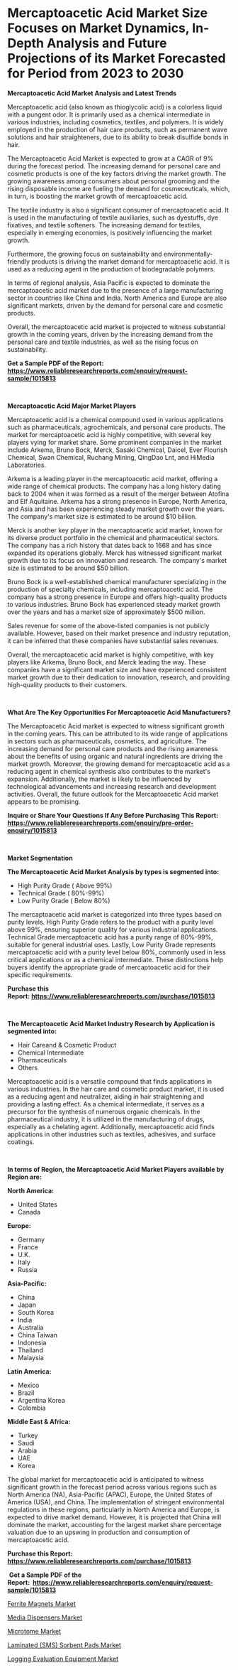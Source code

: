<p><h1>Mercaptoacetic Acid Market Size Focuses on Market Dynamics, In-Depth Analysis and Future Projections of its Market Forecasted for Period from 2023 to 2030</h1></p><p><strong>Mercaptoacetic Acid Market Analysis and Latest Trends</strong></p>
<p><p>Mercaptoacetic acid (also known as thioglycolic acid) is a colorless liquid with a pungent odor. It is primarily used as a chemical intermediate in various industries, including cosmetics, textiles, and polymers. It is widely employed in the production of hair care products, such as permanent wave solutions and hair straighteners, due to its ability to break disulfide bonds in hair.</p><p>The Mercaptoacetic Acid Market is expected to grow at a CAGR of 9% during the forecast period. The increasing demand for personal care and cosmetic products is one of the key factors driving the market growth. The growing awareness among consumers about personal grooming and the rising disposable income are fueling the demand for cosmeceuticals, which, in turn, is boosting the market growth of mercaptoacetic acid.</p><p>The textile industry is also a significant consumer of mercaptoacetic acid. It is used in the manufacturing of textile auxiliaries, such as dyestuffs, dye fixatives, and textile softeners. The increasing demand for textiles, especially in emerging economies, is positively influencing the market growth.</p><p>Furthermore, the growing focus on sustainability and environmentally-friendly products is driving the market demand for mercaptoacetic acid. It is used as a reducing agent in the production of biodegradable polymers.</p><p>In terms of regional analysis, Asia Pacific is expected to dominate the mercaptoacetic acid market due to the presence of a large manufacturing sector in countries like China and India. North America and Europe are also significant markets, driven by the demand for personal care and cosmetic products.</p><p>Overall, the mercaptoacetic acid market is projected to witness substantial growth in the coming years, driven by the increasing demand from the personal care and textile industries, as well as the rising focus on sustainability.</p></p>
<p><strong>Get a Sample PDF of the Report:&nbsp; <a href="https://www.reliableresearchreports.com/enquiry/request-sample/1015813">https://www.reliableresearchreports.com/enquiry/request-sample/1015813</a></strong></p>
<p>&nbsp;</p>
<p><strong>Mercaptoacetic Acid Major Market Players</strong></p>
<p><p>Mercaptoacetic acid is a chemical compound used in various applications such as pharmaceuticals, agrochemicals, and personal care products. The market for mercaptoacetic acid is highly competitive, with several key players vying for market share. Some prominent companies in the market include Arkema, Bruno Bock, Merck, Sasaki Chemical, Daicel, Ever Flourish Chemical, Swan Chemical, Ruchang Mining, QingDao Lnt, and HiMedia Laboratories.</p><p>Arkema is a leading player in the mercaptoacetic acid market, offering a wide range of chemical products. The company has a long history dating back to 2004 when it was formed as a result of the merger between Atofina and Elf Aquitaine. Arkema has a strong presence in Europe, North America, and Asia and has been experiencing steady market growth over the years. The company's market size is estimated to be around $10 billion.</p><p>Merck is another key player in the mercaptoacetic acid market, known for its diverse product portfolio in the chemical and pharmaceutical sectors. The company has a rich history that dates back to 1668 and has since expanded its operations globally. Merck has witnessed significant market growth due to its focus on innovation and research. The company's market size is estimated to be around $50 billion.</p><p>Bruno Bock is a well-established chemical manufacturer specializing in the production of specialty chemicals, including mercaptoacetic acid. The company has a strong presence in Europe and offers high-quality products to various industries. Bruno Bock has experienced steady market growth over the years and has a market size of approximately $500 million.</p><p>Sales revenue for some of the above-listed companies is not publicly available. However, based on their market presence and industry reputation, it can be inferred that these companies have substantial sales revenues.</p><p>Overall, the mercaptoacetic acid market is highly competitive, with key players like Arkema, Bruno Bock, and Merck leading the way. These companies have a significant market size and have experienced consistent market growth due to their dedication to innovation, research, and providing high-quality products to their customers.</p></p>
<p>&nbsp;</p>
<p><strong>What Are The Key Opportunities For Mercaptoacetic Acid Manufacturers?</strong></p>
<p><p>The Mercaptoacetic Acid market is expected to witness significant growth in the coming years. This can be attributed to its wide range of applications in sectors such as pharmaceuticals, cosmetics, and agriculture. The increasing demand for personal care products and the rising awareness about the benefits of using organic and natural ingredients are driving the market growth. Moreover, the growing demand for mercaptoacetic acid as a reducing agent in chemical synthesis also contributes to the market's expansion. Additionally, the market is likely to be influenced by technological advancements and increasing research and development activities. Overall, the future outlook for the Mercaptoacetic Acid market appears to be promising.</p></p>
<p><strong>Inquire or Share Your Questions If Any Before Purchasing This Report: <a href="https://www.reliableresearchreports.com/enquiry/pre-order-enquiry/1015813">https://www.reliableresearchreports.com/enquiry/pre-order-enquiry/1015813</a></strong></p>
<p>&nbsp;</p>
<p><strong>Market Segmentation</strong></p>
<p><strong>The Mercaptoacetic Acid Market Analysis by types is segmented into:</strong></p>
<p><ul><li>High Purity Grade ( Above 99%)</li><li>Technical Grade ( 80%-99%)</li><li>Low Purity Grade ( Below 80%)</li></ul></p>
<p><p>The mercaptoacetic acid market is categorized into three types based on purity levels. High Purity Grade refers to the product with a purity level above 99%, ensuring superior quality for various industrial applications. Technical Grade mercaptoacetic acid has a purity range of 80%-99%, suitable for general industrial uses. Lastly, Low Purity Grade represents mercaptoacetic acid with a purity level below 80%, commonly used in less critical applications or as a chemical intermediate. These distinctions help buyers identify the appropriate grade of mercaptoacetic acid for their specific requirements.</p></p>
<p><strong>Purchase this Report:&nbsp;<a href="https://www.reliableresearchreports.com/purchase/1015813">https://www.reliableresearchreports.com/purchase/1015813</a></strong></p>
<p>&nbsp;</p>
<p><strong>The Mercaptoacetic Acid Market Industry Research by Application is segmented into:</strong></p>
<p><ul><li>Hair Careand & Cosmetic Product</li><li>Chemical Intermediate</li><li>Pharmaceuticals</li><li>Others</li></ul></p>
<p><p>Mercaptoacetic acid is a versatile compound that finds applications in various industries. In the hair care and cosmetic product market, it is used as a reducing agent and neutralizer, aiding in hair straightening and providing a lasting effect. As a chemical intermediate, it serves as a precursor for the synthesis of numerous organic chemicals. In the pharmaceutical industry, it is utilized in the manufacturing of drugs, especially as a chelating agent. Additionally, mercaptoacetic acid finds applications in other industries such as textiles, adhesives, and surface coatings.</p></p>
<p>&nbsp;</p>
<p><strong>In terms of Region, the Mercaptoacetic Acid Market Players available by Region are:</strong></p>
<p>
    <p> <strong> North America: </strong>
        <ul>
            <li>United States</li>
            <li>Canada</li>
        </ul>
        </p> 
    <p> <strong> Europe: </strong>
        <ul>
            <li>Germany</li>
            <li>France</li>
            <li>U.K.</li>
            <li>Italy</li>
            <li>Russia</li>
        </ul>
        </p> 
    <p> <strong> Asia-Pacific: </strong>
        <ul>
            <li>China</li>
            <li>Japan</li>
            <li>South Korea</li>
            <li>India</li>
            <li>Australia</li>
            <li>China Taiwan</li>
            <li>Indonesia</li>
            <li>Thailand</li>
            <li>Malaysia</li>
        </ul>
        </p> 
    <p> <strong> Latin America: </strong>
        <ul>
            <li>Mexico</li>
            <li>Brazil</li>
            <li>Argentina Korea</li>
            <li>Colombia</li>
        </ul>
        </p> 
    <p> <strong> Middle East & Africa: </strong>
        <ul>
            <li>Turkey</li>
            <li>Saudi</li>
            <li>Arabia</li>
            <li>UAE</li>
            <li>Korea</li>
        </ul>
    </p>
    </p>
<p><p>The global market for mercaptoacetic acid is anticipated to witness significant growth in the forecast period across various regions such as North America (NA), Asia-Pacific (APAC), Europe, the United States of America (USA), and China. The implementation of stringent environmental regulations in these regions, particularly in North America and Europe, is expected to drive market demand. However, it is projected that China will dominate the market, accounting for the largest market share percentage valuation due to an upswing in production and consumption of mercaptoacetic acid.</p></p>
<p><strong>Purchase this Report: <a href="https://www.reliableresearchreports.com/purchase/1015813">https://www.reliableresearchreports.com/purchase/1015813</a></strong></p>
<p>&nbsp;<strong>Get a Sample PDF of the Report:&nbsp;&nbsp;<a href="https://www.reliableresearchreports.com/enquiry/request-sample/1015813">https://www.reliableresearchreports.com/enquiry/request-sample/1015813</a></strong></p>
<p><strong></strong></p>
<p><p><a href="https://github.com/rahu1503/Market-Research-Report-List-1/blob/main/ferrite-magnets-market.md">Ferrite Magnets Market</a></p><p><a href="https://medium.com/@laurenbrown1918/media-dispensers-market-analysis-its-cagr-market-segmentation-and-global-industry-overview-c6dfbaf074d4">Media Dispensers Market</a></p><p><a href="https://medium.com/@christinascott1938/microtome-market-research-report-its-history-and-forecast-2023-to-2030-456b9ff646cc">Microtome Market</a></p><p><a href="https://www.linkedin.com/pulse/laminated-sms-sorbent-pads-market-insights-players-forecast-kil0e/">Laminated (SMS) Sorbent Pads Market</a></p><p><a href="https://www.linkedin.com/pulse/logging-evaluation-equipment-market-challenges-opportunities-ugdre/">Logging Evaluation Equipment Market</a></p></p>